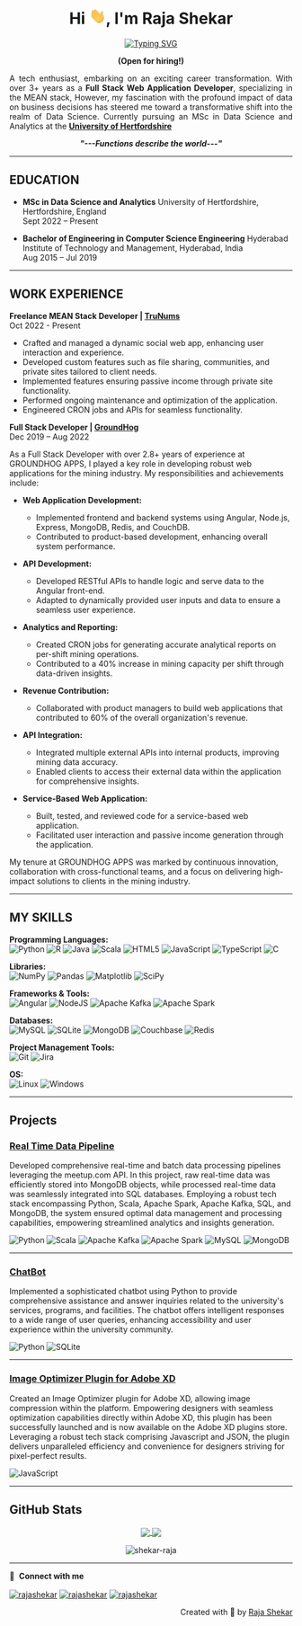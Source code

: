 <h1 align="center">Hi <img src="https://raw.githubusercontent.com/ABSphreak/ABSphreak/master/gifs/Hi.gif" width="30px">, I'm Raja Shekar</h1>
<p align="center">
    <a href="https://git.io/typing-svg"><img width=350 src="https://readme-typing-svg.demolab.com?font=Fira+Code&pause=1000&size=18&color=267CB9&center=true&vCenter=true&random=true&width=435&lines=Aspiring+Data+Science+Professional;DS+%7C+ML+%7C+AI+Enthusiast;3%2BYrs+Full+Stack+Web+App+Dev+Experience" alt="Typing SVG" /></a>
</p>

<p align="center"><b>
    (Open for hiring!)
</b></p>

<p style="text-align: justify;
  text-justify: inter-word;">
    A tech enthusiast, embarking on an exciting career transformation. With over 3+ years as a <b>Full Stack Web Application Developer</b>, specializing in the MEAN stack, However, my fascination with the profound impact of data on business decisions has steered me toward a transformative shift into the realm of Data Science. Currently pursuing an MSc in Data Science and Analytics at the <a href="https://www.herts.ac.uk/"><b>University of Hertfordshire</b></a>
    <br> 
</p>

<p align="center">
    <b><i>"---Functions describe the world---"</i></b>
</p>

---

## EDUCATION

- **MSc in Data Science and Analytics**
  University of Hertfordshire, Hertfordshire, England
  <br>
  Sept 2022 – Present

- **Bachelor of Engineering in Computer Science Engineering**
  Hyderabad Institute of Technology and Management, Hyderabad, India
  <br>
  Aug 2015 – Jul 2019

---

## WORK EXPERIENCE

**Freelance MEAN Stack Developer | [TruNums](https://trunums.com/)**
<br>
Oct 2022 - Present

- Crafted and managed a dynamic social web app, enhancing user interaction and experience.
- Developed custom features such as file sharing, communities, and private sites tailored to client needs.
- Implemented features ensuring passive income through private site functionality.
- Performed ongoing maintenance and optimization of the application.
- Engineered CRON jobs and APIs for seamless functionality.

**Full Stack Developer | [GroundHog](https://groundhogapps.com/)**
<br>
Dec 2019 – Aug 2022

As a Full Stack Developer with over 2.8+ years of experience at GROUNDHOG APPS, I played a key role in developing robust web applications for the mining industry. My responsibilities and achievements include:
- **Web Application Development:**
  - Implemented frontend and backend systems using Angular, Node.js, Express, MongoDB, Redis, and CouchDB.
  - Contributed to product-based development, enhancing overall system performance.
- **API Development:**
  - Developed RESTful APIs to handle logic and serve data to the Angular front-end.
  - Adapted to dynamically provided user inputs and data to ensure a seamless user experience.
- **Analytics and Reporting:**
  - Created CRON jobs for generating accurate analytical reports on per-shift mining operations.
  - Contributed to a 40% increase in mining capacity per shift through data-driven insights.
- **Revenue Contribution:**
  - Collaborated with product managers to build web applications that contributed to 60% of the overall organization's revenue.
- **API Integration:**
  - Integrated multiple external APIs into internal products, improving mining data accuracy.
  - Enabled clients to access their external data within the application for comprehensive insights.

- **Service-Based Web Application:**
  - Built, tested, and reviewed code for a service-based web application.
  - Facilitated user interaction and passive income generation through the application.

My tenure at GROUNDHOG APPS was marked by continuous innovation, collaboration with cross-functional teams, and a focus on delivering high-impact solutions to clients in the mining industry.

---

## MY SKILLS

**Programming Languages:**
<br>
![Python](https://img.shields.io/badge/python-3670A0?style=for-the-badge&logo=python&logoColor=ffdd54) 
![R](https://img.shields.io/badge/r-%23276DC3.svg?style=for-the-badge&logo=r&logoColor=white) 
![Java](https://img.shields.io/badge/java-%23ED8B00.svg?style=for-the-badge&logo=openjdk&logoColor=white)
![Scala](https://img.shields.io/badge/scala-%23DC322F.svg?style=for-the-badge&logo=scala&logoColor=white) 
![HTML5](https://img.shields.io/badge/html5-%23E34F26.svg?style=for-the-badge&logo=html5&logoColor=white) 
![JavaScript](https://img.shields.io/badge/javascript-%23323330.svg?style=for-the-badge&logo=javascript&logoColor=%23F7DF1E) 
![TypeScript](https://img.shields.io/badge/typescript-%23007ACC.svg?style=for-the-badge&logo=typescript&logoColor=white)
![C](https://img.shields.io/badge/c-%2300599C.svg?style=for-the-badge&logo=c&logoColor=white)

**Libraries:**
<br>
![NumPy](https://img.shields.io/badge/numpy-%23013243.svg?style=for-the-badge&logo=numpy&logoColor=white)
![Pandas](https://img.shields.io/badge/pandas-%23150458.svg?style=for-the-badge&logo=pandas&logoColor=white)
![Matplotlib](https://img.shields.io/badge/Matplotlib-%23ffffff.svg?style=for-the-badge&logo=Matplotlib&logoColor=black)
![SciPy](https://img.shields.io/badge/SciPy-%230C55A5.svg?style=for-the-badge&logo=scipy&logoColor=%white)

**Frameworks & Tools:**
<br>
![Angular](https://img.shields.io/badge/angular-%23DD0031.svg?style=for-the-badge&logo=angular&logoColor=white) ![NodeJS](https://img.shields.io/badge/node.js-6DA55F?style=for-the-badge&logo=node.js&logoColor=white) 
![Apache Kafka](https://img.shields.io/badge/Apache%20Kafka-000?style=for-the-badge&logo=apachekafka)
![Apache Spark](https://img.shields.io/badge/Apache%20Spark-FDEE21?style=flat-square&logo=apachespark&logoColor=black)

**Databases:**
<br>
![MySQL](https://img.shields.io/badge/mysql-%2300f.svg?style=for-the-badge&logo=mysql&logoColor=white)
![SQLite](https://img.shields.io/badge/sqlite-%2307405e.svg?style=for-the-badge&logo=sqlite&logoColor=white) 
![MongoDB](https://img.shields.io/badge/MongoDB-%234ea94b.svg?style=for-the-badge&logo=mongodb&logoColor=white) ![Couchbase](https://img.shields.io/badge/Couchbase-EA2328?style=for-the-badge&logo=couchbase&logoColor=white) 
![Redis](https://img.shields.io/badge/redis-%23DD0031.svg?style=for-the-badge&logo=redis&logoColor=white) 

**Project Management Tools:**
<br>
![Git](https://img.shields.io/badge/git-%23F05033.svg?style=for-the-badge&logo=git&logoColor=white) 
![Jira](https://img.shields.io/badge/jira-%230A0FFF.svg?style=for-the-badge&logo=jira&logoColor=white)

**OS:**
<br>
![Linux](https://img.shields.io/badge/Linux-FCC624?style=for-the-badge&logo=linux&logoColor=black) 
![Windows](https://img.shields.io/badge/Windows-0078D6?style=for-the-badge&logo=windows&logoColor=white)

---

## Projects 

### [Real Time Data Pipeline](https://github.com/shekar-raja/meet-up-dot-com-realtime-pipeline)
Developed comprehensive real-time and batch data processing pipelines leveraging the meetup.com API. In this project, raw real-time data was efficiently stored into MongoDB objects, while processed real-time data was seamlessly integrated into SQL databases. Employing a robust tech stack encompassing Python, Scala, Apache Spark, Apache Kafka, SQL, and MongoDB, the system ensured optimal data management and processing capabilities, empowering streamlined analytics and insights generation.

![Python](https://img.shields.io/badge/python-3670A0?style=for-the-badge&logo=python&logoColor=ffdd54) 
![Scala](https://img.shields.io/badge/scala-%23DC322F.svg?style=for-the-badge&logo=scala&logoColor=white) 
![Apache Kafka](https://img.shields.io/badge/Apache%20Kafka-000?style=for-the-badge&logo=apachekafka)
![Apache Spark](https://img.shields.io/badge/Apache%20Spark-FDEE21?style=flat-square&logo=apachespark&logoColor=black)
![MySQL](https://img.shields.io/badge/mysql-%2300f.svg?style=for-the-badge&logo=mysql&logoColor=white)
![MongoDB](https://img.shields.io/badge/MongoDB-%234ea94b.svg?style=for-the-badge&logo=mongodb&logoColor=white)

---

### [ChatBot](https://github.com/shekar-raja/Leo-TheCollegeBot)

Implemented a sophisticated chatbot using Python to provide comprehensive assistance and answer inquiries related to the university's services, programs, and facilities. The chatbot offers intelligent responses to a wide range of user queries, enhancing accessibility and user experience within the university community.

![Python](https://img.shields.io/badge/python-3670A0?style=for-the-badge&logo=python&logoColor=ffdd54) 
![SQLite](https://img.shields.io/badge/sqlite-%2307405e.svg?style=for-the-badge&logo=sqlite&logoColor=white) 

---

### [Image Optimizer Plugin for Adobe XD](https://github.com/shekar-raja/Image-Optimizer-AdobeXD)

Created an Image Optimizer plugin for Adobe XD, allowing image compression within the platform. Empowering designers with seamless optimization capabilities directly within Adobe XD, this plugin has been successfully launched and is now available on the Adobe XD plugins store. Leveraging a robust tech stack comprising Javascript and JSON, the plugin delivers unparalleled efficiency and convenience for designers striving for pixel-perfect results.

![JavaScript](https://img.shields.io/badge/javascript-%23323330.svg?style=for-the-badge&logo=javascript&logoColor=%23F7DF1E) 

---
<!-- ---

### Category Name 2

- [Project 1 Title](http://example.com/)
- [Project 2 Title](http://example.com/)
- [Project 3 Title](http://example.com/)
- [Project 4 Title](http://example.com/)
- [Project 5 Title](http://example.com/)

--- -->

## GitHub Stats

<p align="center">
  <a href="https://github.com/shekar-raja">
    <img align="center"  height="175px" src="https://github-readme-stats.vercel.app/api?username=shekar-raja&show_icons=true&hide_border=true&title_color=94b4a4&amp&icon_color=FFFFFF&amp&text_color=FFFFFF&amp&bg_color=000000&count_private=true&include_all_commits=true"/>
  </a>
  <a href="https://github.com/shekar-raja">
    <img align="center" height="175px"  src="https://github-readme-stats.vercel.app/api/top-langs/?username=shekar-raja&text_color=FFFFFF&bg_color=000000&title_color=94b4a4&langs_count=15&layout=compact&hide_border=true" />
  </a>
</p>
<p align="center"><img align="center" src="https://github-readme-streak-stats.herokuapp.com/?user=shekar-raja&text_color=FFFFFF&bg_color=000000&title_color=94b4a4&langs_count=15&layout=compact&hide_border=true" alt="shekar-raja" /></p>

---

<!-- ### Little facts about me 👨‍💻

- 🧞 I'm a Tech Enthusiast since childhood.
- 📚 I'm currently learning alot about various Data Science technologies.
- 👯 I’m looking to collaborate with Data Science and MEAN stack web projects.
- 💡 Learning something new is always been a goal to me.
- ⚡ Fun fact: I love learning about Space & Cosmos, watching movies and exploring new tech.

--- -->

🔗 &nbsp;**Connect with me**
<p align="left">
<a href="https://linkedin.com/in/raja-shekar" target="blank"><img align="center" src="https://img.shields.io/badge/linkedin-%230077B5.svg?style=for-the-badge&logo=linkedin&logoColor=white" alt="rajashekar"/></a>
<a href="https://stackoverflow.com/users/10214490/raja-shekar" target="blank">
<img align="center" src="https://img.shields.io/badge/-Stackoverflow-FE7A16?style=for-the-badge&logo=stack-overflow&logoColor=white" alt="rajashekar"/></a>
<a href="mailto:rajashekarb.dev@gmail.com" target="blank"><img align="center" src="https://img.shields.io/badge/Gmail-D14836?style=for-the-badge&logo=gmail&logoColor=white" alt="rajashekar"/></a>

<p align="right" > Created with 🖤 by <a href="https://github.com/shekar-raja">Raja Shekar</a></p>
